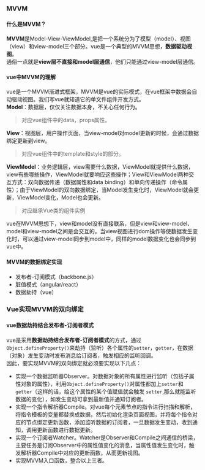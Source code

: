 ### MVVM  

#### 什么是MVVM？ 
**MVVM**是Model-View-ViewModel,是把一个系统分为了模型（model）、视图（view）和view-model三个部分。vue是一个典型的MVVM思想，**数据驱动视图**。  
通俗一点就是**view层不直接和model层通信**，他们只能通过view-model层通信。

#### vue中MVVM的理解  
vue是一个MVVM渐进式框架，MVVM是vue的实际模式，在vue框架中数据会自动驱动视图。我们写vue就知道它的单文件组件开发方式。  
**Model**：数据层，仅仅关注数据本身，不关心任何行为。  

> 对应vue组件中的data，props属性。

**View**：视图层，用户操作页面，当view-model对model更新的时候，会通过数据绑定更新到view。  

> 对应vue组件中的template和style的部分。  

**ViewModel**：业务逻辑层，view需要什么数据，ViewModel就提供什么数据，view有些哪些操作，ViewModel就要响应这些操作；View和ViewModel两种交互方式：双向数据传递（数据属性和data binding）和单向传递操作（命令属性）；由于ViewModel的双向数据绑定，当Model发生变化时，ViewModel就会更新，ViewModel变化，Model也会更新。  

> 对应继承Vue类的组件实例  

vue在MVVM思想下，view和model没有直接联系，但是view和view-model、model和view-model之间是会交互的。当view视图进行dom操作等使数据发生变化时，可以通过view-model同步到model中，同样的model数据变化也会同步到vue中。  

#### MVVM的数据绑定实现  

* 发布者-订阅模式（backbone.js）  
* 脏值模式（angular/react）  
* 数据劫持（vue）  

### Vue实现MVVM的双向绑定

#### vue数据劫持结合发布者-订阅者模式 
vue是采用**数据劫持结合发布者-订阅者模式**的方式，通过`Object.defineProperty()`来劫持（监听）各个属性的`setter`，`getter`，在数据（对象）发生变动时发布消息给订阅者，触发相应的监听回调。  
因此，要实现MVVM的双向绑定就必须要实现以下几点：  
* 实现一个数据监听器Observer。对数据对象的所有属性进行监听（包括子属性对象的属性），利用`Object.defineProperty()`对属性都加上`setter`和`getter`（这样的话，给这个属性的某个值赋值就会触发 `setter`,那么就能监听数据的变化），如发生变动可拿到最新值并通知订阅者。  
* 实现一个指令解析器Compile。对vue每个元素节点的指令进行扫描和解析，将指令模板的变量都替换成数据，然后初始化渲染页面视图，并将每个指令对应的节点绑定更新函数，添加监听数据的订阅者，一旦数据发生变动，收到通知，调用更新函数进行数据更新。  
* 实现一个订阅者Watcher。Watcher是Observer和Compile之间通信的桥梁，主要任务是订阅Observer中的属性值变化的消息，当属性值发生变化时，触发解析器Compile中对应的更新函数，从而更新视图。  
* 实现MVVM入口函数，整合以上三者。
